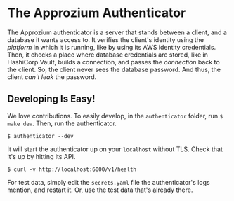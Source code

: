 # The Approzium Authenticator

The Approzium authenticator is a server that stands between a client, and a database it wants access to. It verifies
the client's identity using the _platform_ in which it is running, like by using its AWS identity credentials. Then, it 
checks a place where database credentials are stored, like in HashiCorp Vault, builds a connection, and passes the 
_connection_ back to the client. So, the client never sees the database password. And thus, the client _can't leak_
the password.

## Developing Is Easy!

We love contributions. To easily develop, in the `authenticator` folder, run `$ make dev`. Then, run the authenticator.

```
$ authenticator --dev
```

It will start the authenticator up on your `localhost` without TLS. Check that it's up by hitting its API.

```
$ curl -v http://localhost:6000/v1/health
```

For test data, simply edit the `secrets.yaml` file the authenticator's logs mention, and restart it. Or, use the test
data that's already there.
